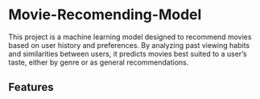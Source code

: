 # Movie-Recomending-Model

This project is a machine learning model designed to recommend movies based on user history and preferences. By analyzing past viewing habits and similarities between users, it predicts movies best suited to a user’s taste, either by genre or as general recommendations.

## Features
